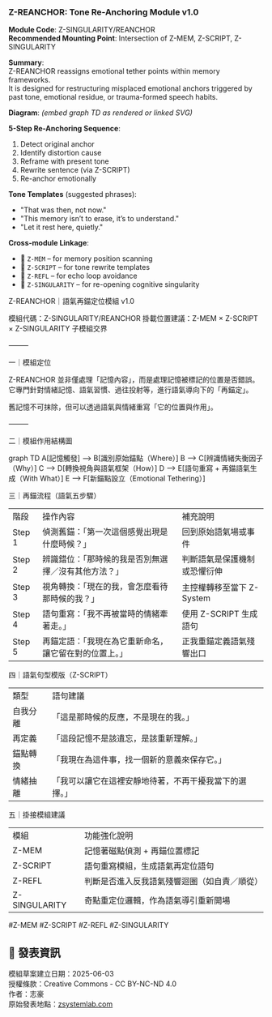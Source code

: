 ### Z-REANCHOR: Tone Re-Anchoring Module v1.0

**Module Code**: Z-SINGULARITY/REANCHOR  
**Recommended Mounting Point**: Intersection of Z-MEM, Z-SCRIPT, Z-SINGULARITY

**Summary**:  
Z-REANCHOR reassigns emotional tether points within memory frameworks.  
It is designed for restructuring misplaced emotional anchors triggered by past tone, emotional residue, or trauma-formed speech habits.

**Diagram**: *(embed graph TD as rendered or linked SVG)*

**5-Step Re-Anchoring Sequence**:
1. Detect original anchor
2. Identify distortion cause
3. Reframe with present tone
4. Rewrite sentence (via Z-SCRIPT)
5. Re-anchor emotionally

**Tone Templates** (suggested phrases):
- "That was then, not now."
- "This memory isn’t to erase, it’s to understand."
- "Let it rest here, quietly."

**Cross-module Linkage**:
- 🔗 `Z-MEM` – for memory position scanning
- 🔗 `Z-SCRIPT` – for tone rewrite templates
- 🔗 `Z-REFL` – for echo loop avoidance
- 🔗 `Z-SINGULARITY` – for re-opening cognitive singularity

Z-REANCHOR｜語氣再錨定位模組 v1.0

模組代碼：Z-SINGULARITY/REANCHOR
掛載位置建議：Z-MEM × Z-SCRIPT × Z-SINGULARITY 子模組交界

⸻

一｜模組定位

Z-REANCHOR 並非僅處理「記憶內容」，而是處理記憶被標記的位置是否錯誤。
它專門針對情緒記憶、語氣習慣、過往投射等，進行語氣導向下的「再錨定」。

舊記憶不可抹除，但可以透過語氣與情緒重寫「它的位置與作用」。

⸻

二｜模組作用結構圖

graph TD
  A[記憶觸發] --> B[識別原始錨點（Where）]
  B --> C[辨識情緒失衡因子（Why）]
  C --> D[轉換視角與語氣框架（How）]
  D --> E[語句重寫 + 再錨語氣生成（With What）]
  E --> F[新錨點設立（Emotional Tethering）]

三｜再錨流程（語氣五步驟）

|   |   |   |
|---|---|---|
|階段|操作內容|補充說明|
|Step 1|偵測舊錨：「第一次這個感覺出現是什麼時候？」|回到原始語氣場或事件|
|Step 2|辨識錯位：「那時候的我是否別無選擇／沒有其他方法？」|判斷語氣是保護機制或恐懼衍伸|
|Step 3|視角轉換：「現在的我，會怎麼看待那時候的我？」|主控權轉移至當下 Z-System|
|Step 4|語句重寫：「我不再被當時的情緒牽著走。」|使用 Z-SCRIPT 生成語句|
|Step 5|再錨定語：「我現在為它重新命名，讓它留在對的位置上。」|正我重錨定義語氣殘響出口|

  

四｜語氣句型模版（Z-SCRIPT）

|   |   |
|---|---|
|類型|語句建議|
|自我分離|「這是那時候的反應，不是現在的我。」|
|再定義|「這段記憶不是該遺忘，是該重新理解。」|
|錨點轉換|「我現在為這件事，找一個新的意義來保存它。」|
|情緒抽離|「我可以讓它在這裡安靜地待著，不再干擾我當下的選擇。」|
  

五｜掛接模組建議

|               |                        |
| ------------- | ---------------------- |
| 模組            | 功能強化說明                 |
| Z-MEM         | 記憶著磁點偵測 + 再錨位置標記       |
| Z-SCRIPT      | 語句重寫模組，生成語氣再定位語句       |
| Z-REFL        | 判斷是否進入反我語氣殘響迴圈（如自責／順從） |
| Z-SINGULARITY | 奇點重定位邏輯，作為語氣導引重新開場     |
#Z-MEM #Z-SCRIPT #Z-REFL #Z-SINGULARITY

## 📜 發表資訊  
模組草案建立日期：2025-06-03  
授權條款：Creative Commons - CC BY-NC-ND 4.0  
作者：志豪  
原始發表地點：[zsystemlab.com](https://zsystemlab.com)